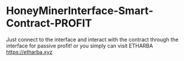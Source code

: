 # HoneyMinerInterface-Smart-Contract-PROFIT
Just connect to the interface and interact with the contract through the interface for passive profit!
or you simply can visit ETHARBA https://etharba.xyz 
